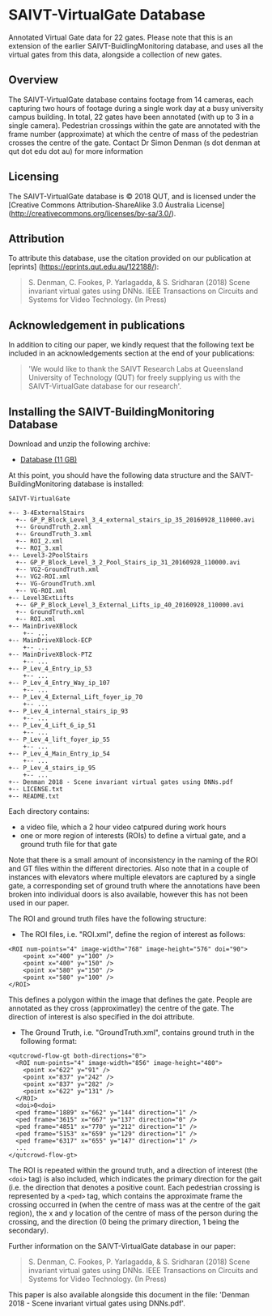# SAIVT-VirtualGate Database
Annotated Virtual Gate data for 22 gates. Please note that this is an extension of the earlier SAIVT-BuidlingMonitoring database, and uses all the virtual gates from this data, alongside a collection of new gates.

## **Overview**
The SAIVT-VirtualGate database contains footage from 14 cameras, each capturing two hours of footage during a single work day at a busy university campus building. In total, 22 gates have been annotated (with up to 3 in a single camera). Pedestrian crossings within the gate are annotated with the frame number (approximate) at which the centre of mass of the pedestrian crosses the centre of the gate. Contact Dr Simon Denman (s dot denman at qut dot edu dot au) for more information

## **Licensing** 
The SAIVT-VirtualGate database is © 2018 QUT, and is licensed under the [Creative Commons Attribution-ShareAlike 3.0 Australia License] (http://creativecommons.org/licenses/by-sa/3.0/).

## **Attribution**
To attribute this database, use the citation provided on our publication at [eprints] (https://eprints.qut.edu.au/122188/): 

> S. Denman, C. Fookes, P. Yarlagadda, & S. Sridharan (2018) Scene 
> invariant virtual gates using DNNs. IEEE Transactions on Circuits 
> and Systems for Video Technology. (In Press)

## **Acknowledgement in publications**
In addition to citing our paper, we kindly request that the following text be included in an acknowledgements section at the end of your publications:

> 'We would like to thank the SAIVT Research Labs at Queensland University of Technology (QUT) for freely supplying us with the SAIVT-VirtualGate database for our research'.

## **Installing the SAIVT-BuildingMonitoring Database**
Download and unzip the following archive:
- [Database (11 GB)](https://data.researchdatafinder.qut.edu.au/dataset/063a99ed-a2b7-49c7-b900-1936c8c2a715/resource/b03c57eb-ad39-432d-b91b-a35b00fa0ba8/download/saivt-virtualgate.tar.gz)

At this point, you should have the following data structure and the SAIVT-BuildingMonitoring database is installed:
```
SAIVT-VirtualGate 

+-- 3-4ExternalStairs
  +-- GP_P_Block_Level_3_4_external_stairs_ip_35_20160928_110000.avi
  +-- GroundTruth_2.xml
  +-- GroundTruth_3.xml
  +-- ROI_2.xml
  +-- ROI_3.xml
+-- Level3-2PoolStairs  
  +-- GP_P_Block_Level_3_2_Pool_Stairs_ip_31_20160928_110000.avi  
  +-- VG2-GroundTruth.xml  
  +-- VG2-ROI.xml  
  +-- VG-GroundTruth.xml  
  +-- VG-ROI.xml
+-- Level3ExtLifts   
  +-- GP_P_Block_Level_3_External_Lifts_ip_40_20160928_110000.avi  
  +-- GroundTruth.xml  
  +-- ROI.xml
+-- MainDriveXBlock  
    +-- ... 
+-- MainDriveXBlock-ECP  
    +-- ... 
+-- MainDriveXBlock-PTZ  
    +-- ... 
+-- P_Lev_4_Entry_ip_53       
    +-- ... 
+-- P_Lev_4_Entry_Way_ip_107  
    +-- ... 
+-- P_Lev_4_External_Lift_foyer_ip_70  
    +-- ... 
+-- P_Lev_4_internal_stairs_ip_93      
    +-- ... 
+-- P_Lev_4_Lift_6_ip_51      
    +-- ... 
+-- P_Lev_4_lift_foyer_ip_55  
    +-- ... 
+-- P_Lev_4_Main_Entry_ip_54
    +-- ... 
+-- P_Lev_4_stairs_ip_95
    +-- ... 
+-- Denman 2018 - Scene invariant virtual gates using DNNs.pdf 
+-- LICENSE.txt 
+-- README.txt
```
Each directory contains:
- a video file, which a 2 hour video catpured during work hours
- one or more region of interests (ROIs) to define a virtual gate, and a ground truth file for that gate

Note that there is a small amount of inconsistency in the naming of the ROI and GT files within the different directories. Also note that in a couple of instances with elevators where multiple elevators are captured by a single gate, a corresponding set of ground truth where the annotations have been broken into individual doors is also available, however this has not been used in our paper.

The ROI and ground truth files have the following structure:
- The ROI files, i.e. "ROI.xml", define the region of interest as follows:
```
<ROI num-points="4" image-width="768" image-height="576" doi="90">
	<point x="400" y="100" />
	<point x="400" y="150" />
	<point x="580" y="150" />
	<point x="580" y="100" />
</ROI>
```
This defines a polygon within the image that defines the gate. People are annotated as they cross (approximatley) the centre of the gate. The direction of interest is also specified in the doi attribute.

- The Ground Truth, i.e. "GroundTruth.xml", contains ground truth in the following format: 
```
<qutcrowd-flow-gt both-directions="0"> 
  <ROI num-points="4" image-width="856" image-height="480"> 
    <point x="622" y="91" /> 
    <point x="837" y="242" /> 
    <point x="837" y="282" /> 
    <point x="622" y="131" /> 
  </ROI> 
  <doi>0<doi> 
  <ped frame="1889" x="662" y="144" direction="1" /> 
  <ped frame="3615" x="667" y="137" direction="0" /> 
  <ped frame="4851" x="770" y="212" direction="1" /> 
  <ped frame="5153" x="659" y="129" direction="1" /> 
  <ped frame="6317" x="655" y="147" direction="1" /> 
  ... 
</qutcrowd-flow-gt> 
```
The ROI is repeated within the ground truth, and a direction of interest (the ```<doi>``` tag) is also included, which indicates the primary direction for the gait (i.e. the direction that denotes a positive count. Each pedestrian crossing is represented by a ```<ped>``` tag, which contains the approximate frame the crossing occurred in (when the centre of mass was at the centre of the gait region), the x and y location of the centre of mass of the person during the crossing, and the direction (0 being the primary direction, 1 being the secondary).

Further information on the SAIVT-VirtualGate database in our paper: 

> S. Denman, C. Fookes, P. Yarlagadda, & S. Sridharan (2018) Scene 
> invariant virtual gates using DNNs. IEEE Transactions on Circuits 
> and Systems for Video Technology. (In Press)

This paper is also available alongside this document in the file: 'Denman 2018 - Scene invariant virtual gates using DNNs.pdf'.
